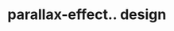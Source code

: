 # parallax-effect.. design                                                                             

